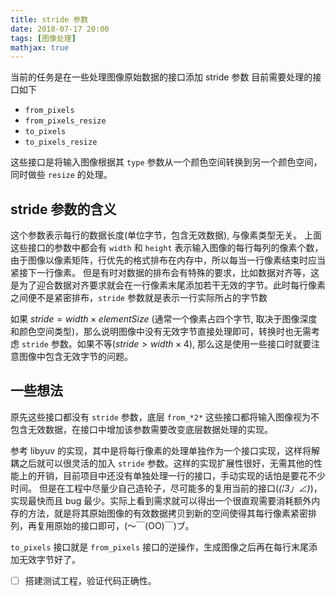 ```yaml
---
title: stride 参数
date: 2018-07-17 20:00
tags: [图像处理]
mathjax: true
---
```


当前的任务是在一些处理图像原始数据的接口添加 stride 参数
目前需要处理的接口如下

- `from_pixels`
- `from_pixels_resize`
- `to_pixels`
- `to_pixels_resize`

这些接口是将输入图像根据其 `type` 参数从一个颜色空间转换到另一个颜色空间，同时做些 `resize` 的处理。

## stride 参数的含义

这个参数表示每行的数据长度(单位字节，包含无效数据), 与像素类型无关。
上面这些接口的参数中都会有 `width` 和 `height` 表示输入图像的每行每列的像素个数，由于图像以像素矩阵，行优先的格式排布在内存中，所以每当一行像素结束时应当紧接下一行像素。
但是有时对数据的排布会有特殊的要求，比如数据对齐等，这是为了迎合数据对齐要求就会在一行像素末尾添加若干无效的字节。此时每行像素之间便不是紧密排布，`stride` 参数就是表示一行实际所占的字节数

如果 $stride = width \times elementSize$ (通常一个像素占四个字节, 取决于图像深度和颜色空间类型)，那么说明图像中没有无效字节直接处理即可，转换时也无需考虑 `stride` 参数。如果不等($stride > width \times 4$), 那么这是使用一些接口时就要注意图像中包含无效字节的问题。

## 一些想法

原先这些接口都没有 `stride` 参数，底层 `from_*2*` 这些接口都将输入图像视为不包含无效数据，在接口中增加该参数需要改变底层数据处理的实现。

参考 libyuv 的实现，其中是将每行像素的处理单独作为一个接口实现，这样将解耦之后就可以很灵活的加入 `stride` 参数。这样的实现扩展性很好，无需其他的性能上的开销，目前项目中还没有单独处理一行的接口，手动实现的话怕是要花不少时间。
但是在工程中尽量少自己造轮子，尽可能多的复用当前的接口(_(¦3」∠)_)，实现最快而且 bug 最少。实际上看到需求就可以得出一个很直观需要消耗额外内存的方法，就是将其原始图像的有效数据拷贝到新的空间使得其每行像素紧密排列，再复用原始的接口即可，(～￣(OO)￣)ブ。

`to_pixels` 接口就是 `from_pixels` 接口的逆操作，生成图像之后再在每行末尾添加无效字节好了。

- [ ] 搭建测试工程，验证代码正确性。